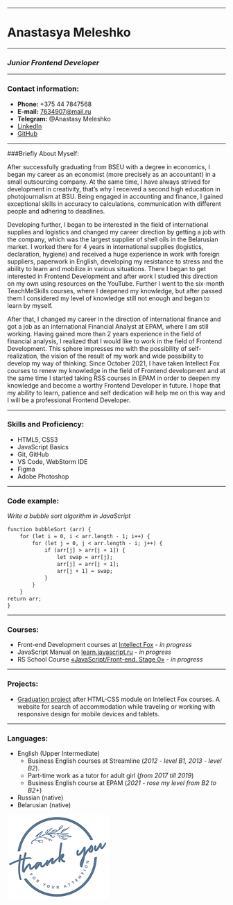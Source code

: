 ***
# Anastasya Meleshko
***
### *Junior Frontend Developer*
***
### Contact information:

* **Phone:** +375 44 7847568
* **E-mail:** 7634907@mail.ru
* **Telegram:** @Anastasy Meleshko
* [LinkedIn](https://www.linkedin.com/in/anastasya-meleshko-6104a8191/)
* [GitHub](https://github.com/AnastasyMeleshko)
***
###Briefly About Myself:

After successfully graduating from BSEU with a degree in economics, I began my career as an economist (more precisely as an accountant) in a small outsourcing company. 
At the same time, I have always strived for development in creativity, that’s why I received a second high education in photojournalism at BSU. 
Being engaged in accounting and finance, I gained exceptional skills in accuracy to calculations, communication with different people and adhering to deadlines.

Developing further, I began to be interested in the field of international supplies and logistics and changed my career direction by getting a job with the company, which was the largest supplier of shell oils in the Belarusian market. 
I worked there for 4 years in international supplies (logistics, declaration, hygiene) and received a huge experience in work with foreign suppliers, paperwork in English, developing my resistance to stress and the ability to learn and mobilize in various situations.
There I began to get interested in Frontend Development and after work I studied this direction on my own using resources on the YouTube. 
Further I went to the six-month TeachMeSkills courses, where I deepened my knowledge, but after passed them I considered my level of knowledge still not enough and began to learn by myself.

After that, I changed my career in the direction of international finance and got a job as an international Financial Analyst at EPAM, where I am still working. 
Having gained more than 2 years experience in the field of financial analysis, I realized that I would like to work in the field of Frontend Development. 
This sphere impresses me with the possibility of self-realization, the vision of the result of my work and wide possibility to develop my way of thinking.
Since October 2021, I have taken Intellect Fox courses to renew my knowledge in the field of Frontend development and at the same time I started taking RSS courses in EPAM in order to deepen my knowledge and become a worthy Frontend Developer in future.
I hope that my ability to learn, patience and self dedication will help me on this way and I will be a professional Frontend Developer.
***
### Skills and Proficiency:
* HTML5, CSS3
* JavaScript Basics
* Git, GitHub
* VS Code, WebStorm IDE
* Figma
* Adobe Photoshop
***
### Code example:
*Write a bubble sort algorithm in JavaScript*
```
function bubbleSort (arr) {
    for (let i = 0, i < arr.length - 1; i++) {
        for (let j = 0, j < arr.length - i; j++) {
            if (arr[j] > arr[j + 1]) {
                let swap = arr[j];
                arr[j] = arr[j + 1];
                arr[j + 1] = swap;
            }
        }
    }
return arr;
}
```
***
### Courses:
* Front-end Development courses at [Intellect Fox](https://intellectfox.by/) - *in progress*
* JavaScript Manual on [learn.javascript.ru](https://learn.javascript.ru/) - *in progress*
* RS School Course [«JavaScript/Front-end. Stage 0»](https://rs.school/js-stage0/) - *in progress*
***
### Projects:
* [Graduation project](https://github.com/AnastasyMeleshko/if-html) after HTML-CSS module on Intellect Fox courses.
  A website for search of accommodation while traveling or working with responsive design for mobile devices and tablets.
***
### Languages:
* English (Upper Intermediate)
  * Business English courses at Streamline (*2012 - level B1, 2013 - level B2*).
  * Part-time work as a tutor for adult girl (*from 2017 till 2019*)
  * Business English course at EPAM (*2021 - rose my level from B2 to B2+*)
* Russian (native)
* Belarusian (native)

![Thank you for you attention!](./Thank_You1.png)







